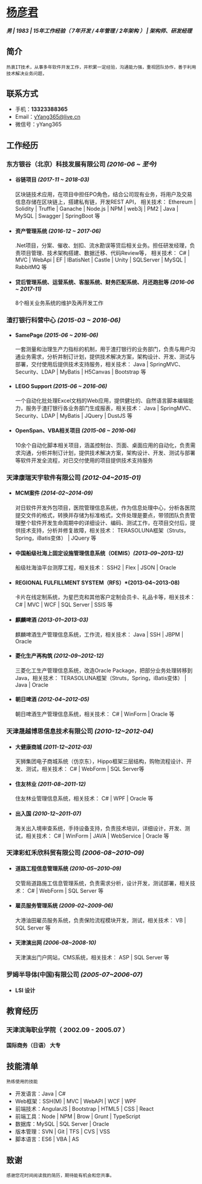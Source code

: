 # [杨彦君][yYangCV]

##### *男 | 1983 | 15年工作经验（ 7年开发 / 4年管理 / 2年架构 ） | 架构师、研发经理*

## 简介

    热衷IT技术，从事多年软件开发工作，并积累一定经验，沟通能力强，重视团队协作，善于利用技术解决业务问题，

## 联系方式

* 手机：**13323388365**
* Email：yYang365@live.cn
* 微信号：yYang365

## 工作经历

### 东方银谷（北京）科技发展有限公司 *(2016-06 ~ 至今)*

+ #### 谷链项目 *(2017-11 ~ 2018-03)*

    区块链技术应用，在项目中担任PO角色，结合公司现有业务，将用户及交易信息存储在区块链上，搭建私有链，开发REST API，
    相关技术： Ethereum | Solidity | Truffle | Ganache | Node.js | NPM | web3j | PM2 | Java | MySQL | Swagger | SpringBoot 等

- #### 资产管理系统 *(2016-12 ~ 2017-06)*

    .Net项目，分案、催收、划扣、流水勘误等贷后相关业务。担任研发经理，负责项目管理、技术架构搭建、数据迁移、代码Review等，
    相关技术： C# | MVC | WebApi | EF | IBatisNet | Castle | Unity | SQLServer | MySQL | RabbitMQ 等

* #### 贷后管理系统、运营系统、客服系统、财务匹配系统、月还跑批等 *(2016-06 ~ 2017-11)*

    8个相关业务系统的维护及再开发工作

### 渣打银行科营中心 *(2015-03 ~ 2016-06)*

+ #### SamePage *(2015-06 ~ 2016-06)*

    一套测量和治理生产力指标的机制，用于渣打银行的业务部门，负责与用户沟通业务需求，分析并制订计划，提供技术解决方案，架构设计、开发、测试与部署，交付使用后提供技术支持服务，相关技术： Java | SpringMVC、Security、LDAP | MyBatis | H5Canvas | Bootstrap 等

- #### LEGO Support *(2015-06 ~ 2016-06)*

    一个自动化批处理Excel文档的Web应用，提供健壮的、自然语言脚本编辑能力，服务于渣打银行各业务部门生成报表，相关技术： Java | SpringMVC、Security、LDAP | MyBatis | JQuery | DustJS 等

* #### OpenSpan、VBA相关项目 *(2015-06 ~ 2016-06)*

    10余个自动化脚本相关项目，涵盖控制台、页面、桌面应用的自动化，负责需求沟通，分析并制订计划，提供技术解决方案，架构设计、开发、测试与部署等软件开发全流程，对已交付使用的项目提供技术支持服务

### 天津康瑞天宇软件有限公司 *(2012-04~2015-01)*

+ #### MCM案件 *(2014-02~2014-09)*

    对日软件开发外包项目，医院管理信息系统，作为信息处理中心，分析各医院提交文件的格式，转换并存储为标准格式，文件处理是要点，带领团队负责管理整个软件开发生命周期中的详细设计、编码、测试工作，在项目交付后，提供技术支持，分析并修复故障，相关技术： TERASOLUNA框架（Struts，Spring，iBatis变体） | JQuery 等

- #### 中国船级社海上固定设施管理信息系统（OEMIS）*(2013-09~2013-12)*

    船级社海油平台测厚工程，相关技术： SSH2 | Flex | JSON | Oracle

* #### REGIONAL FULFILLMENT SYSTEM（RFS）*(2013-04~2013-08)

    卡片在线定制系统，为星巴克和其他客户定制会员卡、礼品卡等，相关技术： C# | MVC | WCF | SQL Server | SSIS 等

+ #### 麒麟啤酒 *(2013-01~2013-03)*

    麒麟啤酒生产管理信息系统，工作流，相关技术： Java | SSH | JBPM | Oracle

- #### 菱化生产再构筑 *(2012-09~2012-12)*

    三菱化工生产管理信息系统，改造Oracle Package，把部分业务处理转移到Java，相关技术： TERASOLUNA框架（Struts，Spring，iBatis变体） | Java | Oracle

* #### 朝日啤酒 *(2012-04~2012-05)*

    朝日啤酒生产管理信息系统，相关技术： C# | WinForm | Oracle 等

###  天津晟越博思信息技术有限公司 *(2010-12~2012-04)*

+ #### 大健康商城 *(2011-12~2012-03)*

    天狮集团电子商城系统（仿京东），Hippo框架三层结构，购物流程设计、开发、测试，相关技术： C# | WebForm | SQL Server等

- #### 住友林业 *(2011-08~2011-12)*

    住友林业管理信息系统，相关技术： C# | WPF | Oracle 等

- #### 出入国 *(2010-12~2011-07)*

    海关出入境审查系统，手持设备支持，负责技术培训，详细设计，开发、测试，相关技术： C# | WinForm | JAVA | WebService | Oracle 等

###  天津彩虹禾欣科贸有限公司 *(2006-08~2010-09)*

+ #### 道路工程信息管理系统 *(2010-05~2010-09)*

    交管局道路施工信息管理系统，负责需求分析，设计开发，测试部署，相关技术： C# | WebForm | SQL Server  等

- #### 雇员服务管理系统 *(2009-02~2009-06)*

    大港油田雇员服务系统，负责保险流程模块开发，测试，相关技术： VB | SQL Server  等

* #### 天津演出网 *(2006-08~2008-10)*

    天津演出门户网站，CMS系统，相关技术： ASP | SQL Server  等

###  罗姆半导体(中国)有限公司 *(2005-07~2006-07)*

+ #### LSI 设计

## 教育经历

### 天津滨海职业学院（ 2002.09 - 2005.07 ）

#### 国际商务（日语） 大专

## 技能清单

    熟练使用的技能
* 开发语言：Java | C#
* Web框架：SSH(M) | MVC | WebAPI | WCF | WPF
* 前端技术：AngularJS | Bootstrap | HTML5 | CSS | React
* 前端工具：Node | NPM | Brow | Grunt | TypeScript
* 数据库：MySQL | SQL Server | Oracle
* 版本管理：SVN | Git | TFS | CVS | VSS
* 脚本语言：ES6 | VBA | AS

## 致谢

    感谢您花时间阅读我的简历，期待能有机会和您共事。

[yYangCV]:https://github.com/yYang365/MyNotes/blob/master/cv.md
